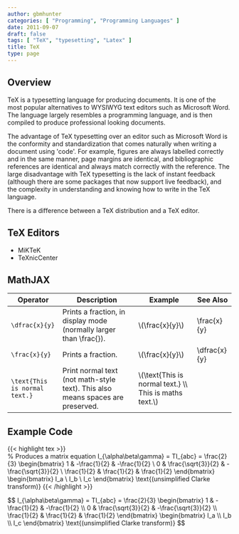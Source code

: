 ```yaml
---
author: gbmhunter
categories: [ "Programming", "Programming Languages" ]
date: 2011-09-07
draft: false
tags: [ "TeX", "typesetting", "Latex" ]
title: TeX
type: page
---
```


<h2>Overview</h2>

<p>TeX is a typesetting language for producing documents. It is one of the most popular alternatives to WYSIWYG text editors such as Microsoft Word. The language largely resembles a programming language, and is then compiled to produce professional looking documents.</p>

<p>The advantage of TeX typesetting over an editor such as Microsoft Word is the conformity and standardization that comes naturally when writing a document using 'code'. For example, figures are always labelled correctly and in the same manner, page margins are identical, and bibliographic references are identical and always match correctly with the reference. The large disadvantage with TeX typesetting is the lack of instant feedback (although there are some packages that now support live feedback), and the complexity in understanding and knowing how to write in the TeX language.</p>

<p>There is a difference between a TeX distribution and a TeX editor.</p>

<h2>TeX Editors</h2>

<ul>
  <li>MiKTeK</li>
  <li>TeXnicCenter</li>
</ul>

<h2>MathJAX</h2>

<table>
  <thead>
    <tr>
      <th>Operator</th>
      <th>Description</th>
      <th>Example</th>
      <th>See Also</th>
    </tr>
  </thead>
  <tbody>
    <tr>
      <td><code>\dfrac{x}{y}</code></td>
      <td>Prints a fraction, in display mode (normally larger than \frac{}).</td>
      <td>\(\frac{x}{y}\)</td>
      <td>\frac{x}{y}</td>
    </tr>
    <tr>
      <td><code>\frac{x}{y}</code></td>
      <td>Prints a fraction.</td>
      <td>\(\frac{x}{y}\)</td>
      <td>\dfrac{x}{y}</td>
    </tr>
    <tr>
      <td><code>\text{This is normal text.}</code></td>
      <td>Print normal text (not math-style text). This also means spaces are preserved.</td>
      <td>\(\text{This is normal text.} \\ This is maths text.\)</td>
      <td></td>
    </tr>
  </tbody>
</table>

<h2>Example Code</h2>

{{< highlight tex >}}   
% Produces a matrix equation
I_{\alpha\beta\gamma} = TI_{abc} = \frac{2}{3} \begin{bmatrix} 1 & -\frac{1}{2} & -\frac{1}{2} \\ 
0 & \frac{\sqrt{3}}{2} & -\frac{\sqrt{3}}{2} \\ 
\frac{1}{2} & \frac{1}{2} & \frac{1}{2} \end{bmatrix} \begin{bmatrix} I_a \\ 
I_b \\ 
I_c \end{bmatrix} \text{(unsimplified Clarke transform)}
{{< /highlight >}}

<p>$$
I_{\alpha\beta\gamma} = TI_{abc} = \frac{2}{3} \begin{bmatrix} 1 & -\frac{1}{2} & -\frac{1}{2} \\
0 & \frac{\sqrt{3}}{2} & -\frac{\sqrt{3}}{2} \\
\frac{1}{2} & \frac{1}{2} & \frac{1}{2} \end{bmatrix} \begin{bmatrix} I_a \\ I_b \\ I_c \end{bmatrix} \text{(unsimplified Clarke transform)}
$$</p>

